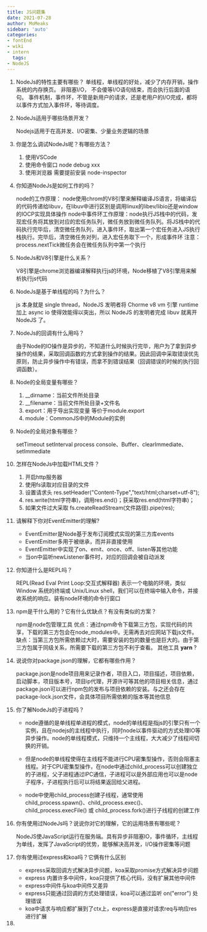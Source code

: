```yaml
---
title: JS问题集
date: 2021-07-28
author: MoMeaks
sidebar: 'auto'
categories:
- fontEnd
- wiki
- intern
  tags:
- NodeJS
---
```


1. NodeJs的特性主要有哪些？
   单线程，单线程的好处，减少了内存开销，操作系统的内存换页。
   非阻塞I/O， 不会傻等I/O语句结束，而会执行后面的语句。
   事件机制，事件环，不管是新用户的请求，还是老用户的I/O完成，都将以事件方式加入事件环，等待调度。

2. NodeJs适用于哪些场景开发？

   Nodejs适用于在高并发、I/O密集、少量业务逻辑的场景

3. 你是怎么调试NodeJs呢？有哪些方法？

   1. 使用VSCode
   2. 使用命令窗口 node debug xxx
   3. 使用浏览器 需要提前安装 node-inspector

4. 你知道NodeJs是如何工作的吗？

   node的工作原理： node使用chrom的V8引擎来解释编译JS语言，将编译后的代码传递给libuv，在libuv中进行区别是调用linux的libev/libio还是window的IOCP实现具体操作
   node中事件环工作原理：node执行JS栈中的代码，发现宏任务将其放到对应的宏任务队列，微任务放到微任务队列。将JS栈中的代码执行完毕后，清空微任务队列，进入事件环，取出第一个宏任务进入JS执行栈执行。完毕后，清空微任务对列，进入宏任务取下一个，形成事件环
   注意：process.nextTick微任务会在微任务队列中第一个执行

5. NodeJs和V8引擎是什么关系？

   V8引擎是chrome浏览器编译解释执行js的环境，Node移植了V8引擎用来解析执行js代码

6. NodeJs是基于单线程的吗？为什么？

   js 本身就是 single thread，NodeJS 发明者将 Chorme v8 vm 引擎 runtime 加上 async io 使得效能得以突出，所以 NodeJS 的发明者完成 libuv 就离开 NodeJS 了。

7. NodeJs的回调有什么用吗？

   由于Node的IO操作是异步的，不知道什么时候执行完毕，用户为了拿到异步操作的结果，采取回调函数的方式拿到操作的结果。因此回调中采取错误优先原则，防止异步操作中有错误，而拿不到错误结果（回调错误的时候的执行回调函数）。

8. Node的全局变量有哪些？

   1. __dirname：当前文件所处目录
   2. __filename：当前文件所处目录+文件名
   3. export：用于导出实现变量 等价于module.export
   4. module：CommonJS中的Module的实例

9. Node的全局对象有哪些？

   setTimeout
   setInterval
   process
   console、Buffer、clearImmediate、setImmediate

10. 怎样在NodeJs中加载HTML文件？

    1. 开启http服务器
    2. 使用fs读取对应目录的文件
    3. 设置请求头 res.setHeader("Content-Type","text/html;charset=utf-8");
    4. res.write(html字符串)，调用res.end()；获采取res.end(html字符串)；
    5. 如果文件过大采取 fs.createReadStream(文件路径).pipe(res);

11. 请解释下你对EventEmitter的理解?

    - EventEmitter是Node基于发布订阅模式实现的第三方库events
    - EventEmitter多用于被继承，而并非直接使用
    - EventEmitter中实现了on、emit、once、off、listen等其他功能
    - 当on中监听newListener事件时，对应的回调会被自动派发

12. 你知道什么是REPL吗？

    REPL(Read Eval Print Loop:交互式解释器) 表示一个电脑的环境，类似 Window 系统的终端或 Unix/Linux shell，我们可以在终端中输入命令，并接收系统的响应。装有node环境的命令行窗口

13. npm是干什么用的？它有什么优缺点？有没有类似的方案？

    npm是node包管理工具
    优点：通过npm命令下载第三方包，实现代码的共享，下载的第三方包会在node_modules中。无需再去对应网站下载js文件。
    缺点：当第三方包所需依赖过大时，需要安装的包的数量也是巨大的。由于第三方包属于同级关系，所需要下载的第三方包不利于查看。
    其他工具 **yarn** ?

14. 说说你对package.json的理解，它都有哪些作用？

    package.json是node项目用来记录作者，项目入口，项目描述，项目依赖，启动脚本，项目版本号，项目ip代理，开源许可等其他的项目相关信息，通过package.json可以进行npm包的发布与项目依赖的安装。与之还会存在package-lock.json文件，会具体项目所需依赖的版本等其他信息

15. 你了解NodeJs的子进程吗？

    - node遵循的是单线程单进程的模式，node的单线程是指js的引擎只有一个实例，且在nodejs的主线程中执行，同时node以事件驱动的方式处理IO等异步操作。node的单线程模式，只维持一个主线程，大大减少了线程间切换的开销。

    - 但是node的单线程使得在主线程不能进行CPU密集型操作，否则会阻塞主线程。对于CPU密集型操作，在node中通过child_process可以创建独立的子进程，父子进程通过IPC通信，子进程可以是外部应用也可以是node子程序，子进程执行后可以将结果返回给父进程。

    - node中使用child_process创建子线程，通常使用child_process.spawn()、child_process.exec()、child_process.execFile() 或 child_process.fork()进行子线程的创建工作

16. 你有使用过NodeJs吗？说说你对它的理解，它的运用场景有哪些呢？

    NodeJS使JavaScript运行在服务端。具有异步非阻塞IO，事件循环，主线程为单线，发挥了JavaScript的优势，能够解决高并发，I/O操作密集等问题

17. 你有使用过express和koa吗？它俩有什么区别

    - express采取回调方式解决异步问题，koa采取promise方式解决异步问题
    - express 内置许多中间件，koa只提供了核心代码，没有扩展其他中间件
    - express中间件与koa中间件又差异
    - express只能通过回调的方式处理错误，koa可以通过监听 on("error") 处理错误
    - koa中请求与响应都扩展到了ctx上，express是直接对请求req与响应res进行扩展

18. 

